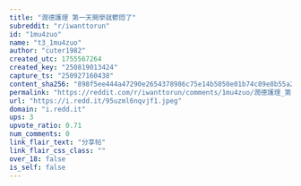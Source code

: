 ```yaml
---
title: "潤德護理 第一天開學就鬱悶了"
subreddit: "r/iwanttorun"
id: "1mu4zuo"
name: "t3_1mu4zuo"
author: "cuter1982"
created_utc: 1755567264
created_key: "250819013424"
capture_ts: "250927160438"
content_sha256: "898f5ee444a47290e2654378986c75e14b5050e01b74c89e8b55a24634f37e45"
permalink: "https://reddit.com/r/iwanttorun/comments/1mu4zuo/潤德護理_第一天開學就鬱悶了/"
url: "https://i.redd.it/95uzml6nqvjf1.jpeg"
domain: "i.redd.it"
ups: 3
upvote_ratio: 0.71
num_comments: 0
link_flair_text: "分享帖"
link_flair_css_class: ""
over_18: false
is_self: false
---
```


